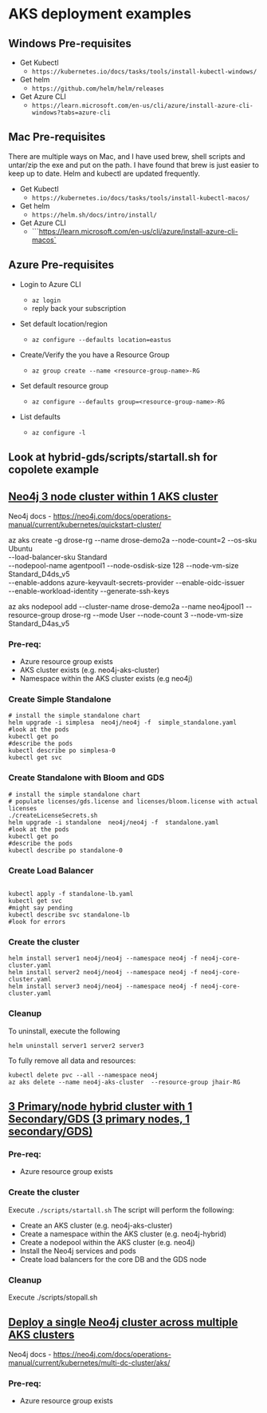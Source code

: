 # AKS deployment examples

## Windows Pre-requisites
- Get Kubectl
    - ```https://kubernetes.io/docs/tasks/tools/install-kubectl-windows/```
- Get helm
    - ```https://github.com/helm/helm/releases```
- Get Azure CLI
    - ```https://learn.microsoft.com/en-us/cli/azure/install-azure-cli-windows?tabs=azure-cli```

## Mac Pre-requisites
There are multiple ways on Mac, and I have used brew, shell scripts and untar/zip the exe and put on the path.  I have found that brew is just easier to keep up to date.  Helm and kubectl are updated frequently.
- Get Kubectl
    - ```https://kubernetes.io/docs/tasks/tools/install-kubectl-macos/```
- Get helm
    - ```https://helm.sh/docs/intro/install/```
- Get Azure CLI
    - ```https://learn.microsoft.com/en-us/cli/azure/install-azure-cli-macos`

## Azure Pre-requisites
- Login to Azure CLI
    - ```az login```
    - reply back your subscription
- Set default location/region
    - ```az configure --defaults location=eastus```    
- Create/Verify the you have a Resource Group
    - ```az group create --name <resource-group-name>-RG```
- Set default resource group
    - ```az configure --defaults group=<resource-group-name>-RG```

- List defaults
    - ```az configure -l```

## Look at hybrid-gds/scripts/startall.sh for copolete example

## [Neo4j 3 node cluster within 1 AKS cluster](neo4j-core-cluster.yaml)
Neo4j docs - https://neo4j.com/docs/operations-manual/current/kubernetes/quickstart-cluster/

az aks create -g drose-rg --name drose-demo2a --node-count=2   --os-sku Ubuntu \
--load-balancer-sku Standard \
--nodepool-name agentpool1 --node-osdisk-size 128 --node-vm-size Standard_D4ds_v5 \
--enable-addons azure-keyvault-secrets-provider --enable-oidc-issuer \
--enable-workload-identity --generate-ssh-keys

az aks nodepool add --cluster-name drose-demo2a --name neo4jpool1 --resource-group drose-rg --mode User --node-count 3 --node-vm-size Standard_D4as_v5

### Pre-req:
- Azure resource group exists
- AKS cluster exists (e.g. neo4j-aks-cluster)
- Namespace within the AKS cluster exists (e.g neo4j)

### Create Simple Standalone
```
# install the simple standalone chart
helm upgrade -i simplesa  neo4j/neo4j -f  simple_standalone.yaml
#look at the pods
kubectl get po
#describe the pods
kubectl describe po simplesa-0
kubectl get svc

```

### Create Standalone with Bloom and GDS
```
# install the simple standalone chart
# populate licenses/gds.license and licenses/bloom.license with actual licenses
./createLicenseSecrets.sh
helm upgrade -i standalone  neo4j/neo4j -f  standalone.yaml
#look at the pods
kubectl get po
#describe the pods
kubectl describe po standalone-0

```
### Create Load Balancer
```

kubectl apply -f standalone-lb.yaml
kubectl get svc 
#might say pending
kubectl describe svc standalone-lb 
#look for errors

```


### Create the cluster
```
helm install server1 neo4j/neo4j --namespace neo4j -f neo4j-core-cluster.yaml
helm install server2 neo4j/neo4j --namespace neo4j -f neo4j-core-cluster.yaml
helm install server3 neo4j/neo4j --namespace neo4j -f neo4j-core-cluster.yaml
```

### Cleanup
To uninstall, execute the following
```
helm uninstall server1 server2 server3
```

To fully remove all data and resources:
```
kubectl delete pvc --all --namespace neo4j
az aks delete --name neo4j-aks-cluster  --resource-group jhair-RG
```


## [3 Primary/node hybrid cluster with 1 Secondary/GDS (3 primary nodes, 1 secondary/GDS)](./hybrid-gds/README.md)
### Pre-req:
- Azure resource group exists

### Create the cluster
Execute ```./scripts/startall.sh```
The script will perform the following:
- Create an AKS cluster (e.g. neo4j-aks-cluster)
- Create a namespace within the AKS cluster (e.g. neo4j-hybrid)
- Create a nodepool within the AKS cluster (e.g. neo4j)
- Install the Neo4j services and pods
- Create load balancers for the core DB and the GDS node

### Cleanup
Execute ./scripts/stopall.sh

## [Deploy a single Neo4j cluster across multiple AKS clusters](./neo4j-cluster-across-multiple-AKS/README.md)
Neo4j docs - https://neo4j.com/docs/operations-manual/current/kubernetes/multi-dc-cluster/aks/
### Pre-req:
- Azure resource group exists
